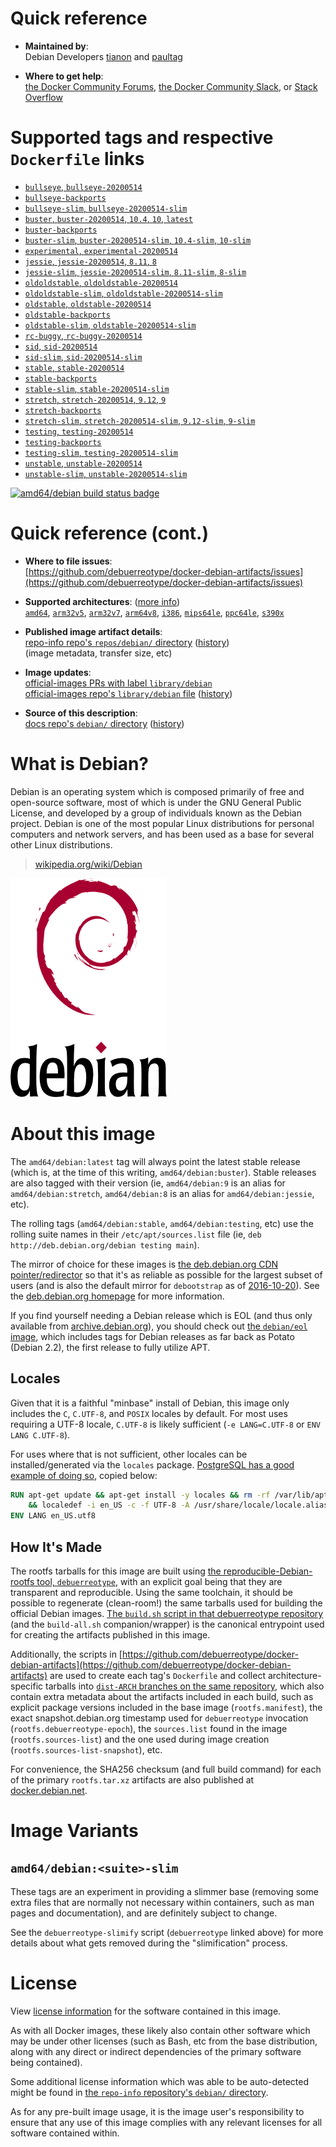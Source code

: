 <!--

********************************************************************************

WARNING:

    DO NOT EDIT "debian/README.md"

    IT IS AUTO-GENERATED

    (from the other files in "debian/" combined with a set of templates)

********************************************************************************

-->

# Quick reference

-	**Maintained by**:  
	Debian Developers [tianon](https://qa.debian.org/developer.php?login=tianon) and [paultag](https://qa.debian.org/developer.php?login=paultag)

-	**Where to get help**:  
	[the Docker Community Forums](https://forums.docker.com/), [the Docker Community Slack](http://dockr.ly/slack), or [Stack Overflow](https://stackoverflow.com/search?tab=newest&q=docker)

# Supported tags and respective `Dockerfile` links

-	[`bullseye`, `bullseye-20200514`](https://github.com/debuerreotype/docker-debian-artifacts/blob/18cb4d0418be1c80fb19141b69ac2e0600b2d601/bullseye/Dockerfile)
-	[`bullseye-backports`](https://github.com/debuerreotype/docker-debian-artifacts/blob/18cb4d0418be1c80fb19141b69ac2e0600b2d601/bullseye/backports/Dockerfile)
-	[`bullseye-slim`, `bullseye-20200514-slim`](https://github.com/debuerreotype/docker-debian-artifacts/blob/18cb4d0418be1c80fb19141b69ac2e0600b2d601/bullseye/slim/Dockerfile)
-	[`buster`, `buster-20200514`, `10.4`, `10`, `latest`](https://github.com/debuerreotype/docker-debian-artifacts/blob/18cb4d0418be1c80fb19141b69ac2e0600b2d601/buster/Dockerfile)
-	[`buster-backports`](https://github.com/debuerreotype/docker-debian-artifacts/blob/18cb4d0418be1c80fb19141b69ac2e0600b2d601/buster/backports/Dockerfile)
-	[`buster-slim`, `buster-20200514-slim`, `10.4-slim`, `10-slim`](https://github.com/debuerreotype/docker-debian-artifacts/blob/18cb4d0418be1c80fb19141b69ac2e0600b2d601/buster/slim/Dockerfile)
-	[`experimental`, `experimental-20200514`](https://github.com/debuerreotype/docker-debian-artifacts/blob/18cb4d0418be1c80fb19141b69ac2e0600b2d601/experimental/Dockerfile)
-	[`jessie`, `jessie-20200514`, `8.11`, `8`](https://github.com/debuerreotype/docker-debian-artifacts/blob/18cb4d0418be1c80fb19141b69ac2e0600b2d601/jessie/Dockerfile)
-	[`jessie-slim`, `jessie-20200514-slim`, `8.11-slim`, `8-slim`](https://github.com/debuerreotype/docker-debian-artifacts/blob/18cb4d0418be1c80fb19141b69ac2e0600b2d601/jessie/slim/Dockerfile)
-	[`oldoldstable`, `oldoldstable-20200514`](https://github.com/debuerreotype/docker-debian-artifacts/blob/18cb4d0418be1c80fb19141b69ac2e0600b2d601/oldoldstable/Dockerfile)
-	[`oldoldstable-slim`, `oldoldstable-20200514-slim`](https://github.com/debuerreotype/docker-debian-artifacts/blob/18cb4d0418be1c80fb19141b69ac2e0600b2d601/oldoldstable/slim/Dockerfile)
-	[`oldstable`, `oldstable-20200514`](https://github.com/debuerreotype/docker-debian-artifacts/blob/18cb4d0418be1c80fb19141b69ac2e0600b2d601/oldstable/Dockerfile)
-	[`oldstable-backports`](https://github.com/debuerreotype/docker-debian-artifacts/blob/18cb4d0418be1c80fb19141b69ac2e0600b2d601/oldstable/backports/Dockerfile)
-	[`oldstable-slim`, `oldstable-20200514-slim`](https://github.com/debuerreotype/docker-debian-artifacts/blob/18cb4d0418be1c80fb19141b69ac2e0600b2d601/oldstable/slim/Dockerfile)
-	[`rc-buggy`, `rc-buggy-20200514`](https://github.com/debuerreotype/docker-debian-artifacts/blob/18cb4d0418be1c80fb19141b69ac2e0600b2d601/rc-buggy/Dockerfile)
-	[`sid`, `sid-20200514`](https://github.com/debuerreotype/docker-debian-artifacts/blob/18cb4d0418be1c80fb19141b69ac2e0600b2d601/sid/Dockerfile)
-	[`sid-slim`, `sid-20200514-slim`](https://github.com/debuerreotype/docker-debian-artifacts/blob/18cb4d0418be1c80fb19141b69ac2e0600b2d601/sid/slim/Dockerfile)
-	[`stable`, `stable-20200514`](https://github.com/debuerreotype/docker-debian-artifacts/blob/18cb4d0418be1c80fb19141b69ac2e0600b2d601/stable/Dockerfile)
-	[`stable-backports`](https://github.com/debuerreotype/docker-debian-artifacts/blob/18cb4d0418be1c80fb19141b69ac2e0600b2d601/stable/backports/Dockerfile)
-	[`stable-slim`, `stable-20200514-slim`](https://github.com/debuerreotype/docker-debian-artifacts/blob/18cb4d0418be1c80fb19141b69ac2e0600b2d601/stable/slim/Dockerfile)
-	[`stretch`, `stretch-20200514`, `9.12`, `9`](https://github.com/debuerreotype/docker-debian-artifacts/blob/18cb4d0418be1c80fb19141b69ac2e0600b2d601/stretch/Dockerfile)
-	[`stretch-backports`](https://github.com/debuerreotype/docker-debian-artifacts/blob/18cb4d0418be1c80fb19141b69ac2e0600b2d601/stretch/backports/Dockerfile)
-	[`stretch-slim`, `stretch-20200514-slim`, `9.12-slim`, `9-slim`](https://github.com/debuerreotype/docker-debian-artifacts/blob/18cb4d0418be1c80fb19141b69ac2e0600b2d601/stretch/slim/Dockerfile)
-	[`testing`, `testing-20200514`](https://github.com/debuerreotype/docker-debian-artifacts/blob/18cb4d0418be1c80fb19141b69ac2e0600b2d601/testing/Dockerfile)
-	[`testing-backports`](https://github.com/debuerreotype/docker-debian-artifacts/blob/18cb4d0418be1c80fb19141b69ac2e0600b2d601/testing/backports/Dockerfile)
-	[`testing-slim`, `testing-20200514-slim`](https://github.com/debuerreotype/docker-debian-artifacts/blob/18cb4d0418be1c80fb19141b69ac2e0600b2d601/testing/slim/Dockerfile)
-	[`unstable`, `unstable-20200514`](https://github.com/debuerreotype/docker-debian-artifacts/blob/18cb4d0418be1c80fb19141b69ac2e0600b2d601/unstable/Dockerfile)
-	[`unstable-slim`, `unstable-20200514-slim`](https://github.com/debuerreotype/docker-debian-artifacts/blob/18cb4d0418be1c80fb19141b69ac2e0600b2d601/unstable/slim/Dockerfile)

[![amd64/debian build status badge](https://img.shields.io/jenkins/s/https/doi-janky.infosiftr.net/job/multiarch/job/amd64/job/debian.svg?label=amd64/debian%20%20build%20job)](https://doi-janky.infosiftr.net/job/multiarch/job/amd64/job/debian/)

# Quick reference (cont.)

-	**Where to file issues**:  
	[https://github.com/debuerreotype/docker-debian-artifacts/issues](https://github.com/debuerreotype/docker-debian-artifacts/issues)

-	**Supported architectures**: ([more info](https://github.com/docker-library/official-images#architectures-other-than-amd64))  
	[`amd64`](https://hub.docker.com/r/amd64/debian/), [`arm32v5`](https://hub.docker.com/r/arm32v5/debian/), [`arm32v7`](https://hub.docker.com/r/arm32v7/debian/), [`arm64v8`](https://hub.docker.com/r/arm64v8/debian/), [`i386`](https://hub.docker.com/r/i386/debian/), [`mips64le`](https://hub.docker.com/r/mips64le/debian/), [`ppc64le`](https://hub.docker.com/r/ppc64le/debian/), [`s390x`](https://hub.docker.com/r/s390x/debian/)

-	**Published image artifact details**:  
	[repo-info repo's `repos/debian/` directory](https://github.com/docker-library/repo-info/blob/master/repos/debian) ([history](https://github.com/docker-library/repo-info/commits/master/repos/debian))  
	(image metadata, transfer size, etc)

-	**Image updates**:  
	[official-images PRs with label `library/debian`](https://github.com/docker-library/official-images/pulls?q=label%3Alibrary%2Fdebian)  
	[official-images repo's `library/debian` file](https://github.com/docker-library/official-images/blob/master/library/debian) ([history](https://github.com/docker-library/official-images/commits/master/library/debian))

-	**Source of this description**:  
	[docs repo's `debian/` directory](https://github.com/docker-library/docs/tree/master/debian) ([history](https://github.com/docker-library/docs/commits/master/debian))

# What is Debian?

Debian is an operating system which is composed primarily of free and open-source software, most of which is under the GNU General Public License, and developed by a group of individuals known as the Debian project. Debian is one of the most popular Linux distributions for personal computers and network servers, and has been used as a base for several other Linux distributions.

> [wikipedia.org/wiki/Debian](https://en.wikipedia.org/wiki/Debian)

![logo](https://raw.githubusercontent.com/docker-library/docs/b449be7df57e9ed9086bb5821bfb5d6cdc5d67a4/debian/logo.png)

# About this image

The `amd64/debian:latest` tag will always point the latest stable release (which is, at the time of this writing, `amd64/debian:buster`). Stable releases are also tagged with their version (ie, `amd64/debian:9` is an alias for `amd64/debian:stretch`, `amd64/debian:8` is an alias for `amd64/debian:jessie`, etc).

The rolling tags (`amd64/debian:stable`, `amd64/debian:testing`, etc) use the rolling suite names in their `/etc/apt/sources.list` file (ie, `deb http://deb.debian.org/debian testing main`).

The mirror of choice for these images is [the deb.debian.org CDN pointer/redirector](https://deb.debian.org) so that it's as reliable as possible for the largest subset of users (and is also the default mirror for `debootstrap` as of [2016-10-20](https://anonscm.debian.org/cgit/d-i/debootstrap.git/commit/?id=9e8bc60ad1ccf3a25ce7890526b70059f3e770de)). See the [deb.debian.org homepage](https://deb.debian.org) for more information.

If you find yourself needing a Debian release which is EOL (and thus only available from [archive.debian.org](http://archive.debian.org)), you should check out [the `debian/eol` image](https://hub.docker.com/r/debian/eol/), which includes tags for Debian releases as far back as Potato (Debian 2.2), the first release to fully utilize APT.

## Locales

Given that it is a faithful "minbase" install of Debian, this image only includes the `C`, `C.UTF-8`, and `POSIX` locales by default. For most uses requiring a UTF-8 locale, `C.UTF-8` is likely sufficient (`-e LANG=C.UTF-8` or `ENV LANG C.UTF-8`).

For uses where that is not sufficient, other locales can be installed/generated via the `locales` package. [PostgreSQL has a good example of doing so](https://github.com/docker-library/postgres/blob/69bc540ecfffecce72d49fa7e4a46680350037f9/9.6/Dockerfile#L21-L24), copied below:

```dockerfile
RUN apt-get update && apt-get install -y locales && rm -rf /var/lib/apt/lists/* \
	&& localedef -i en_US -c -f UTF-8 -A /usr/share/locale/locale.alias en_US.UTF-8
ENV LANG en_US.utf8
```

## How It's Made

The rootfs tarballs for this image are built using [the reproducible-Debian-rootfs tool, `debuerreotype`](https://github.com/debuerreotype/debuerreotype), with an explicit goal being that they are transparent and reproducible. Using the same toolchain, it should be possible to regenerate (clean-room!) the same tarballs used for building the official Debian images. [The `build.sh` script in that debuerreotype repository](https://github.com/debuerreotype/debuerreotype/blob/master/build.sh) (and the `build-all.sh` companion/wrapper) is the canonical entrypoint used for creating the artifacts published in this image.

Additionally, the scripts in [https://github.com/debuerreotype/docker-debian-artifacts](https://github.com/debuerreotype/docker-debian-artifacts) are used to create each tag's `Dockerfile` and collect architecture-specific tarballs into [`dist-ARCH` branches on the same repository](https://github.com/debuerreotype/docker-debian-artifacts/branches), which also contain extra metadata about the artifacts included in each build, such as explicit package versions included in the base image (`rootfs.manifest`), the exact snapshot.debian.org timestamp used for `debuerreotype` invocation (`rootfs.debuerreotype-epoch`), the `sources.list` found in the image (`rootfs.sources-list`) and the one used during image creation (`rootfs.sources-list-snapshot`), etc.

For convenience, the SHA256 checksum (and full build command) for each of the primary `rootfs.tar.xz` artifacts are also published at [docker.debian.net](https://docker.debian.net/).

# Image Variants

## `amd64/debian:<suite>-slim`

These tags are an experiment in providing a slimmer base (removing some extra files that are normally not necessary within containers, such as man pages and documentation), and are definitely subject to change.

See the `debuerreotype-slimify` script (`debuerreotype` linked above) for more details about what gets removed during the "slimification" process.

# License

View [license information](https://www.debian.org/social_contract#guidelines) for the software contained in this image.

As with all Docker images, these likely also contain other software which may be under other licenses (such as Bash, etc from the base distribution, along with any direct or indirect dependencies of the primary software being contained).

Some additional license information which was able to be auto-detected might be found in [the `repo-info` repository's `debian/` directory](https://github.com/docker-library/repo-info/tree/master/repos/debian).

As for any pre-built image usage, it is the image user's responsibility to ensure that any use of this image complies with any relevant licenses for all software contained within.
